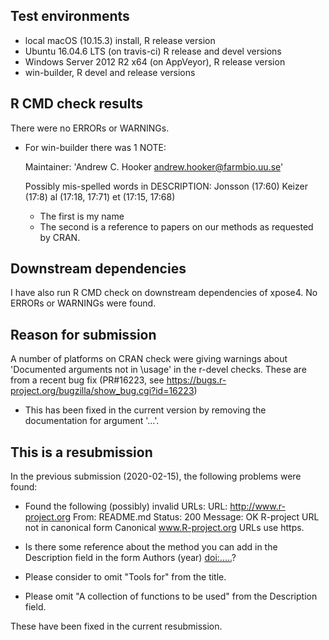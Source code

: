 ## Test environments
* local macOS (10.15.3) install, R release version
* Ubuntu 16.04.6 LTS (on travis-ci) R release and devel versions
* Windows Server 2012 R2 x64 (on AppVeyor), R release version
* win-builder, R devel and release versions

## R CMD check results

There were no ERRORs or WARNINGs. 

* For win-builder there was 1 NOTE:

  Maintainer: 'Andrew C. Hooker <andrew.hooker@farmbio.uu.se>'

  Possibly mis-spelled words in DESCRIPTION:
    Jonsson (17:60)
    Keizer (17:8)
    al (17:18, 17:71)
    et (17:15, 17:68)
  
  - The first is my name
  - The second is a reference to papers on our methods as requested by CRAN.

## Downstream dependencies
I have also run R CMD check on downstream dependencies of xpose4. 
No ERRORs or WARNINGs were found.

## Reason for submission
A number of platforms on CRAN check were giving warnings about 'Documented arguments not in
\usage' in the r-devel checks.  These are from a recent bug fix
(PR#16223, see
<https://bugs.r-project.org/bugzilla/show_bug.cgi?id=16223>)

* This has been fixed in the current version by removing the
documentation for argument '...'.


## This is a resubmission
In the previous submission (2020-02-15), the following problems were found:

* Found the following (possibly) invalid URLs:
     URL: http://www.r-project.org
       From: README.md
       Status: 200
       Message: OK
       R-project URL not in canonical form
     Canonical www.R-project.org URLs use https.

* Is there some reference about the method you can add in the Description 
  field in the form Authors (year) <doi:.....>?

* Please consider to omit "Tools for" from the title.

* Please omit "A collection of functions to be used" from the Description 
  field.
  
These have been fixed in the current resubmission.

